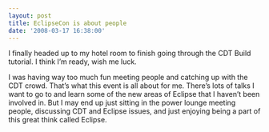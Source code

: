 ```yaml
---
layout: post
title: EclipseCon is about people
date: '2008-03-17 16:38:00'
---
```



I finally headed up to my hotel room to finish going through the CDT Build tutorial. I think I’m ready, wish me luck.

I was having way too much fun meeting people and catching up with the CDT crowd. That’s what this event is all about for me. There’s lots of talks I want to go to and learn some of the new areas of Eclipse that I haven’t been involved in. But I may end up just sitting in the power lounge meeting people, discussing CDT and Eclipse issues, and just enjoying being a part of this great think called Eclipse.


